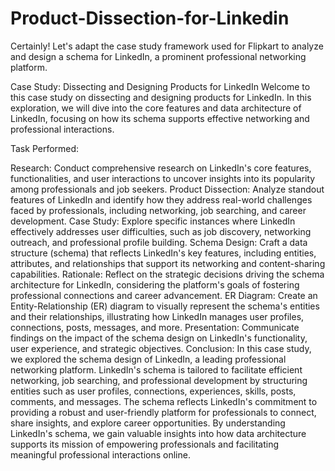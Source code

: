 # Product-Dissection-for-Linkedin
 
Certainly! Let's adapt the case study framework used for Flipkart to analyze and design a schema for LinkedIn, a prominent professional networking platform.

Case Study: Dissecting and Designing Products for LinkedIn
Welcome to this case study on dissecting and designing products for LinkedIn. In this exploration, we will dive into the core features and data architecture of LinkedIn, focusing on how its schema supports effective networking and professional interactions.

Task Performed:

Research:
Conduct comprehensive research on LinkedIn's core features, functionalities, and user interactions to uncover insights into its popularity among professionals and job seekers.
Product Dissection:
Analyze standout features of LinkedIn and identify how they address real-world challenges faced by professionals, including networking, job searching, and career development.
Case Study:
Explore specific instances where LinkedIn effectively addresses user difficulties, such as job discovery, networking outreach, and professional profile building.
Schema Design:
Craft a data structure (schema) that reflects LinkedIn's key features, including entities, attributes, and relationships that support its networking and content-sharing capabilities.
Rationale:
Reflect on the strategic decisions driving the schema architecture for LinkedIn, considering the platform's goals of fostering professional connections and career advancement.
ER Diagram:
Create an Entity-Relationship (ER) diagram to visually represent the schema's entities and their relationships, illustrating how LinkedIn manages user profiles, connections, posts, messages, and more.
Presentation:
Communicate findings on the impact of the schema design on LinkedIn's functionality, user experience, and strategic objectives.
Conclusion:
In this case study, we explored the schema design of LinkedIn, a leading professional networking platform. LinkedIn's schema is tailored to facilitate efficient networking, job searching, and professional development by structuring entities such as user profiles, connections, experiences, skills, posts, comments, and messages. The schema reflects LinkedIn's commitment to providing a robust and user-friendly platform for professionals to connect, share insights, and explore career opportunities. By understanding LinkedIn's schema, we gain valuable insights into how data architecture supports its mission of empowering professionals and facilitating meaningful professional interactions online.

